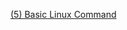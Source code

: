 [(5) Basic Linux Command](https://docs.google.com/document/d/1B0DkAsGK0cn6qBXlJITWprQuvz3F6-ZGwkjNPkClS1c/edit?usp=sharing)
